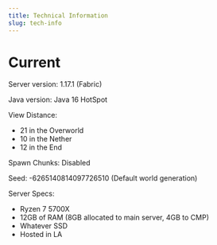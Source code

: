 ```yaml
---
title: Technical Information
slug: tech-info
---
```


# Current

Server version: 1.17.1 (Fabric)

Java version: Java 16 HotSpot

View Distance:

- 21 in the Overworld
- 10 in the Nether
- 12 in the End

Spawn Chunks: Disabled

Seed: -6265140814097726510 (Default world generation)

Server Specs:

- Ryzen 7 5700X
- 12GB of RAM (8GB allocated to main server, 4GB to CMP)
- Whatever SSD
- Hosted in LA
